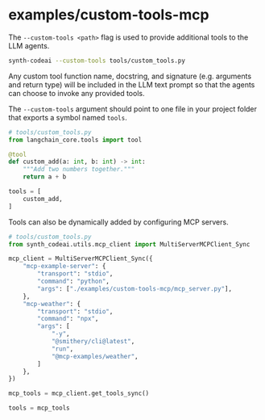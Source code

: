 # examples/custom-tools-mcp

The `--custom-tools <path>` flag is used to provide additional tools to the LLM agents.

```bash
synth-codeai --custom-tools tools/custom_tools.py
```

Any custom tool function name, docstring, and signature (e.g. arguments and return type) will be included in the LLM text prompt so that the agents can choose to invoke any provided tools.

The `--custom-tools` argument should point to one file in your project folder that exports a symbol named `tools`.

```python
# tools/custom_tools.py
from langchain_core.tools import tool

@tool
def custom_add(a: int, b: int) -> int:
    """Add two numbers together."""
    return a + b

tools = [
    custom_add,
]
```

Tools can also be dynamically added by configuring MCP servers.

```python
# tools/custom_tools.py
from synth_codeai.utils.mcp_client import MultiServerMCPClient_Sync

mcp_client = MultiServerMCPClient_Sync({
    "mcp-example-server": {
        "transport": "stdio",
        "command": "python",
        "args": ["./examples/custom-tools-mcp/mcp_server.py"],
    },
    "mcp-weather": {
        "transport": "stdio",
        "command": "npx",
        "args": [
            "-y",
            "@smithery/cli@latest",
            "run",
            "@mcp-examples/weather",
        ]
    },
})

mcp_tools = mcp_client.get_tools_sync()

tools = mcp_tools
```